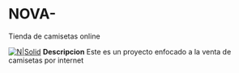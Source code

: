 # NOVA-
Tienda de camisetas online

[![N|Solid](https://raw.githubusercontent.com/jdandrader/NOVA-/Documentos/Iconos_web_png/001-mundial.png)](https://github.com/jdandrader/NOVA-/blob/Documentos/Iconos_web_png/001-mundial.png) 
**Descripcion**
Este es un proyecto enfocado a la venta de camisetas por internet 